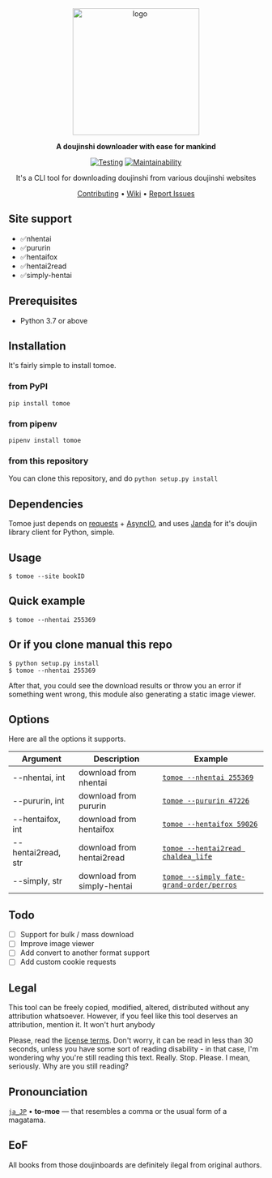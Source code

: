 
<div align="center">
<a href="https://github.com/sinkaroid/tomoe/wiki"><img width="250" src="https://cdn.discordapp.com/attachments/952117487166705747/953911458494836766/em.png" alt="logo"></a>

**A doujinshi downloader with ease for mankind** 

[![Testing](https://github.com/sinkaroid/tomoe/actions/workflows/api.yml/badge.svg)](https://github.com/sinkaroid/tomoe/actions/workflows/test.yml) [![Maintainability](https://api.codeclimate.com/v1/badges/4194c343080bc8366242/maintainability)](https://codeclimate.com/github/sinkaroid/tomoe/maintainability)
 
It's a CLI tool for downloading doujinshi from various doujinshi websites

<a href="https://github.com/sinkaroid/tomoe/blob/master/CONTRIBUTING.md">Contributing</a> •
<a href="https://github.com/sinkaroid/tomoe/wiki">Wiki</a> •
<a href="https://github.com/sinkaroid/tomoe/issues/new/choose">Report Issues</a>

</div>

## Site support

- ✅nhentai
- ✅pururin
- ✅hentaifox
- ✅hentai2read
- ✅simply-hentai

## Prerequisites

- Python 3.7 or above

## Installation
It's fairly simple to install tomoe.

### from PyPI
`pip install tomoe`

### from pipenv
`pipenv install tomoe`

### from this repository
You can clone this repository, and do `python setup.py install`


## Dependencies
Tomoe just depends on [requests](https://requests.readthedocs.io/en/master/) + [AsyncIO](https://docs.python.org/3/library/asyncio.html), and uses [Janda](https://pypi.org/project/janda/) for it's doujin library client for Python, simple.

## Usage
	$ tomoe --site bookID

## Quick example
	$ tomoe --nhentai 255369

## Or if you clone manual this repo
	$ python setup.py install
	$ tomoe --nhentai 255369

After that, you could see the download results or throw you an error if something went wrong, this module also generating a static image viewer.


## Options

Here are all the options it supports.

| **Argument**       | **Description**             | **Example**                                                                                       |
| ------------------ | --------------------------- | ------------------------------------------------------------------------------------------------- |
| --nhentai, int     | download from nhentai       | [`tomoe --nhentai 255369`](https://nhentai.net/g/255369/)                                         |
| --pururin, int     | download from pururin       | [`tomoe --pururin 47226`](https://pururin.to/gallery/47226/crot-sampe-lumpuh)                     |
| --hentaifox, int   | download from hentaifox     | [`tomoe --hentaifox 59026`](https://hentaifox.com/gallery/59026/)                                 |
| --hentai2read, str | download from hentai2read   | [`tomoe --hentai2read chaldea_life`](https://hentai2read.com/chaldea_life/)                       |
| --simply, str      | download from simply-hentai | [`tomoe --simply fate-grand-order/perros`](https://www.simply-hentai.com/fate-grand-order/perros) |

## Todo

- [ ] Support for bulk / mass download
- [ ] Improve image viewer
- [ ] Add convert to another format support
- [ ] Add custom cookie requests

## Legal

This tool can be freely copied, modified, altered, distributed without any attribution whatsoever. However, if you feel
like this tool deserves an attribution, mention it. It won't hurt anybody

Please, read the [license terms](LICENSE). Don't worry, it can be read in less than 30 seconds, unless you have some
sort of reading disability - in that case, I'm wondering why you're still reading this text. Really. Stop. Please. I
mean, seriously. Why are you still reading?

## Pronounciation
[`ja_JP`](https://www.localeplanet.com/java/ja-JP/index.html) • **to-moe** — that resembles a comma or the usual form of a magatama.

## EoF
All books from those doujinboards are definitely ilegal from original authors.